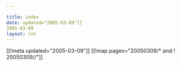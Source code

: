 ```yaml
---

title: index
date: updated="2005-03-09"]]
2005-03-09
layout: rut
---
```


[[!meta updated="2005-03-09"]]
[[!map pages="20050309/* and ! 20050309/*/*"]]
